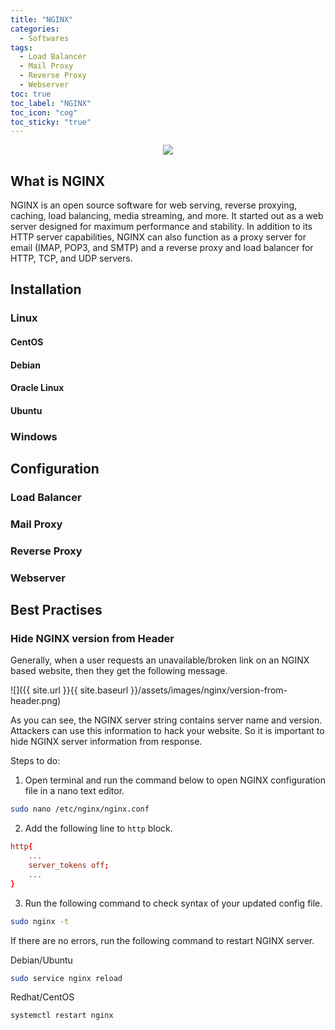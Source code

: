 ```yaml
---
title: "NGINX"
categories:
  - Softwares
tags:
  - Load Balancer
  - Mail Proxy
  - Reverse Proxy
  - Webserver
toc: true
toc_label: "NGINX"
toc_icon: "cog"
toc_sticky: "true"
---
```


<p align="center"> <img src="https://raw.githubusercontent.com/cryst4lliz3/cryst4lliz3.github.io/master/assets/images/nginx/nginx.png"></p>

## What is NGINX
NGINX is an open source software for web serving, reverse proxying, caching, load balancing, media streaming, and more. It started out as a web server designed for maximum performance and stability. In addition to its HTTP server capabilities, NGINX can also function as a proxy server for email (IMAP, POP3, and SMTP) and a reverse proxy and load balancer for HTTP, TCP, and UDP servers.

## Installation

### Linux

#### CentOS
#### Debian
#### Oracle Linux
#### Ubuntu

### Windows

## Configuration

### Load Balancer
### Mail Proxy
### Reverse Proxy
### Webserver

## Best Practises

### Hide NGINX version from Header

Generally, when a user requests an unavailable/broken link on an NGINX based website, then they get the following message.

![]({{ site.url }}{{ site.baseurl }}/assets/images/nginx/version-from-header.png)

As you can see, the NGINX server string contains server name and version. Attackers can use this information to hack your website. So it is important to hide NGINX server information from response.

Steps to do:

1. Open terminal and run the command below to open NGINX configuration file in a nano text editor.

```bash
sudo nano /etc/nginx/nginx.conf
```

2. Add the following line to `http` block. 

```conf
http{
    ...
    server_tokens off;
    ...
}
```

3. Run the following command to check syntax of your updated config file.

```bash
sudo nginx -t
```

If there are no errors, run the following command to restart NGINX server.

Debian/Ubuntu
```bash
sudo service nginx reload
```

Redhat/CentOS
```bash
systemctl restart nginx
```
